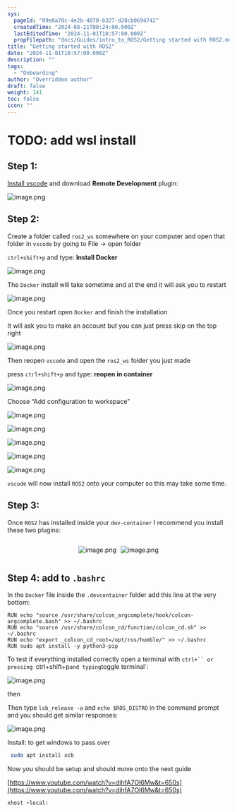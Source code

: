 ```yaml
---
sys:
  pageId: "89e0a78c-4e2b-4070-b327-d28cb0694742"
  createdTime: "2024-08-21T00:24:00.000Z"
  lastEditedTime: "2024-11-01T18:57:00.000Z"
  propFilepath: "docs/Guides/intro_to_ROS2/Getting started with ROS2.md"
title: "Getting started with ROS2"
date: "2024-11-01T18:57:00.000Z"
description: ""
tags:
  - "Onboarding"
author: "Overridden author"
draft: false
weight: 141
toc: false
icon: ""
---
```


# TODO: add wsl install

## Step 1:

[Install vscode](https://code.visualstudio.com/download) and download **Remote Development** plugin:

![image.png](https://prod-files-secure.s3.us-west-2.amazonaws.com/d518164a-d88e-44d1-a4ee-3adb3bd8bce0/efb52993-1881-4a40-b95e-6f020334f022/image.png?X-Amz-Algorithm=AWS4-HMAC-SHA256&X-Amz-Content-Sha256=UNSIGNED-PAYLOAD&X-Amz-Credential=ASIAZI2LB466Y5GORICK%2F20250403%2Fus-west-2%2Fs3%2Faws4_request&X-Amz-Date=20250403T210741Z&X-Amz-Expires=3600&X-Amz-Security-Token=IQoJb3JpZ2luX2VjEI3%2F%2F%2F%2F%2F%2F%2F%2F%2F%2FwEaCXVzLXdlc3QtMiJIMEYCIQD0LX78P8KXaMfNtigmbRRYqX2%2BYuLhQzRlD60vncfzJgIhAOhgMKj%2ByI0KwtGklwrEH9dAXWO601N3dw6yvniGG%2FJ%2FKogECPb%2F%2F%2F%2F%2F%2F%2F%2F%2F%2FwEQABoMNjM3NDIzMTgzODA1IgxnH5P%2BDJdEAlMn6pUq3AP4i1ZtyvS4iZr6DvCJceRFUu621JVxc60NkECyaKG1hBHDUVbadyIAUVCqOTzb0KYNkhJwFXsvaIyGuxMjWZipRVCOG4tSVtSEwqd8dGG7BhfgQNrY2qdYb7eLA%2Ft7HYiQ0q8QV3wAuPXItNvxBTlQXcu47aH7F6wk68Pj%2F35mEXgbFz2HjAWLF3dhknZIgtiiMjta%2BwM1luedIVjdZ4VLKCFq%2FldbdnvB9jIni2Kj%2FfrX%2BjGwRQIhEiC%2BMOrPx%2Bg1Pt1lzZwaFajpC4Rjg4YtW1ZjDO9GdPf%2B9Cy%2FQYPraK2i6TS%2B64DVCyu2dAYbT0TFA0%2B9rvqf2J%2FrULEQB2TxI2l5s%2BYvtNbiQtR%2BaaVq%2FZKUR6%2Bwo3fwlJdlM%2BGGaCp3ZrhO%2Fs3Djd4FVBQkAsKXnORrcTzt%2FBy3g26YeqX3d8guc6II%2BivFUgHlSVcnD%2FMOb6wy6q53q7hB9tlW6NdUYCJ7l8hIjco%2FHITPzuOADdCj2DA1v9c0ioCyoVFvMLhzWrlsn9nA6sL47ey9lrmpfJKNhneUSutQL%2FaWgWYsNbv8WuFRApI630XGnRkgL3Tx5DVPfYOhdtr%2FegOBdT1l1spfVh3DNgwJubHUqnwm39REBlLHtuV%2FHTVMFTCh6ru%2FBjqkAav6SvesdHMgx3xBxFG6vMgLj8birVmVt98dvWPOGxw6in71iHpj%2FunKGwn2YFWWfVj4ctwme1YVdsyTi6L%2FVHIlGot7JB%2B54yYvppyjvOKMl7solMSotVIWQbDPqu%2FmoanF%2FxR7tSaVUm6ktEVP%2FnLfRlSwZyl1znbQ9%2Fs5NeNFlb%2BDV4WOvYA0%2BwDDzvswcp4VFjRaErN9DEY%2BNKQSYc6h0uqI&X-Amz-Signature=ec1c86f08cd12a729723c8215e38235046bca009dd6154250653968a634e51f2&X-Amz-SignedHeaders=host&x-id=GetObject)

## Step 2:

Create a folder called `ros2_ws` somewhere on your computer and open that folder in `vscode` by going to File → open folder 

`ctrl+shift+p` and type: **Install Docker**

![image.png](https://prod-files-secure.s3.us-west-2.amazonaws.com/d518164a-d88e-44d1-a4ee-3adb3bd8bce0/2269dc0e-1cd5-47ff-bceb-c04ad9b2eab0/image.png?X-Amz-Algorithm=AWS4-HMAC-SHA256&X-Amz-Content-Sha256=UNSIGNED-PAYLOAD&X-Amz-Credential=ASIAZI2LB466Y5GORICK%2F20250403%2Fus-west-2%2Fs3%2Faws4_request&X-Amz-Date=20250403T210741Z&X-Amz-Expires=3600&X-Amz-Security-Token=IQoJb3JpZ2luX2VjEI3%2F%2F%2F%2F%2F%2F%2F%2F%2F%2FwEaCXVzLXdlc3QtMiJIMEYCIQD0LX78P8KXaMfNtigmbRRYqX2%2BYuLhQzRlD60vncfzJgIhAOhgMKj%2ByI0KwtGklwrEH9dAXWO601N3dw6yvniGG%2FJ%2FKogECPb%2F%2F%2F%2F%2F%2F%2F%2F%2F%2FwEQABoMNjM3NDIzMTgzODA1IgxnH5P%2BDJdEAlMn6pUq3AP4i1ZtyvS4iZr6DvCJceRFUu621JVxc60NkECyaKG1hBHDUVbadyIAUVCqOTzb0KYNkhJwFXsvaIyGuxMjWZipRVCOG4tSVtSEwqd8dGG7BhfgQNrY2qdYb7eLA%2Ft7HYiQ0q8QV3wAuPXItNvxBTlQXcu47aH7F6wk68Pj%2F35mEXgbFz2HjAWLF3dhknZIgtiiMjta%2BwM1luedIVjdZ4VLKCFq%2FldbdnvB9jIni2Kj%2FfrX%2BjGwRQIhEiC%2BMOrPx%2Bg1Pt1lzZwaFajpC4Rjg4YtW1ZjDO9GdPf%2B9Cy%2FQYPraK2i6TS%2B64DVCyu2dAYbT0TFA0%2B9rvqf2J%2FrULEQB2TxI2l5s%2BYvtNbiQtR%2BaaVq%2FZKUR6%2Bwo3fwlJdlM%2BGGaCp3ZrhO%2Fs3Djd4FVBQkAsKXnORrcTzt%2FBy3g26YeqX3d8guc6II%2BivFUgHlSVcnD%2FMOb6wy6q53q7hB9tlW6NdUYCJ7l8hIjco%2FHITPzuOADdCj2DA1v9c0ioCyoVFvMLhzWrlsn9nA6sL47ey9lrmpfJKNhneUSutQL%2FaWgWYsNbv8WuFRApI630XGnRkgL3Tx5DVPfYOhdtr%2FegOBdT1l1spfVh3DNgwJubHUqnwm39REBlLHtuV%2FHTVMFTCh6ru%2FBjqkAav6SvesdHMgx3xBxFG6vMgLj8birVmVt98dvWPOGxw6in71iHpj%2FunKGwn2YFWWfVj4ctwme1YVdsyTi6L%2FVHIlGot7JB%2B54yYvppyjvOKMl7solMSotVIWQbDPqu%2FmoanF%2FxR7tSaVUm6ktEVP%2FnLfRlSwZyl1znbQ9%2Fs5NeNFlb%2BDV4WOvYA0%2BwDDzvswcp4VFjRaErN9DEY%2BNKQSYc6h0uqI&X-Amz-Signature=ac13c08435a599af2d9e4185122b958a49d2de703c6549cd2e5ce356dcc9a3c1&X-Amz-SignedHeaders=host&x-id=GetObject)

The `Docker` install will take sometime and at the end it will ask you to restart

![image.png](https://prod-files-secure.s3.us-west-2.amazonaws.com/d518164a-d88e-44d1-a4ee-3adb3bd8bce0/ed233f78-be33-4b1f-b89c-9c346c0e961e/image.png?X-Amz-Algorithm=AWS4-HMAC-SHA256&X-Amz-Content-Sha256=UNSIGNED-PAYLOAD&X-Amz-Credential=ASIAZI2LB466Y5GORICK%2F20250403%2Fus-west-2%2Fs3%2Faws4_request&X-Amz-Date=20250403T210741Z&X-Amz-Expires=3600&X-Amz-Security-Token=IQoJb3JpZ2luX2VjEI3%2F%2F%2F%2F%2F%2F%2F%2F%2F%2FwEaCXVzLXdlc3QtMiJIMEYCIQD0LX78P8KXaMfNtigmbRRYqX2%2BYuLhQzRlD60vncfzJgIhAOhgMKj%2ByI0KwtGklwrEH9dAXWO601N3dw6yvniGG%2FJ%2FKogECPb%2F%2F%2F%2F%2F%2F%2F%2F%2F%2FwEQABoMNjM3NDIzMTgzODA1IgxnH5P%2BDJdEAlMn6pUq3AP4i1ZtyvS4iZr6DvCJceRFUu621JVxc60NkECyaKG1hBHDUVbadyIAUVCqOTzb0KYNkhJwFXsvaIyGuxMjWZipRVCOG4tSVtSEwqd8dGG7BhfgQNrY2qdYb7eLA%2Ft7HYiQ0q8QV3wAuPXItNvxBTlQXcu47aH7F6wk68Pj%2F35mEXgbFz2HjAWLF3dhknZIgtiiMjta%2BwM1luedIVjdZ4VLKCFq%2FldbdnvB9jIni2Kj%2FfrX%2BjGwRQIhEiC%2BMOrPx%2Bg1Pt1lzZwaFajpC4Rjg4YtW1ZjDO9GdPf%2B9Cy%2FQYPraK2i6TS%2B64DVCyu2dAYbT0TFA0%2B9rvqf2J%2FrULEQB2TxI2l5s%2BYvtNbiQtR%2BaaVq%2FZKUR6%2Bwo3fwlJdlM%2BGGaCp3ZrhO%2Fs3Djd4FVBQkAsKXnORrcTzt%2FBy3g26YeqX3d8guc6II%2BivFUgHlSVcnD%2FMOb6wy6q53q7hB9tlW6NdUYCJ7l8hIjco%2FHITPzuOADdCj2DA1v9c0ioCyoVFvMLhzWrlsn9nA6sL47ey9lrmpfJKNhneUSutQL%2FaWgWYsNbv8WuFRApI630XGnRkgL3Tx5DVPfYOhdtr%2FegOBdT1l1spfVh3DNgwJubHUqnwm39REBlLHtuV%2FHTVMFTCh6ru%2FBjqkAav6SvesdHMgx3xBxFG6vMgLj8birVmVt98dvWPOGxw6in71iHpj%2FunKGwn2YFWWfVj4ctwme1YVdsyTi6L%2FVHIlGot7JB%2B54yYvppyjvOKMl7solMSotVIWQbDPqu%2FmoanF%2FxR7tSaVUm6ktEVP%2FnLfRlSwZyl1znbQ9%2Fs5NeNFlb%2BDV4WOvYA0%2BwDDzvswcp4VFjRaErN9DEY%2BNKQSYc6h0uqI&X-Amz-Signature=7cd0e70114e936c050b14845c4a004c3a2962f5264d7f1fe34edd2498c84851a&X-Amz-SignedHeaders=host&x-id=GetObject)

Once you restart open `Docker` and finish the installation

It will ask you to make an account but you can just press skip on the top right

![image.png](https://prod-files-secure.s3.us-west-2.amazonaws.com/d518164a-d88e-44d1-a4ee-3adb3bd8bce0/21010ad9-1659-4fd9-9f59-9932a09b2a3d/image.png?X-Amz-Algorithm=AWS4-HMAC-SHA256&X-Amz-Content-Sha256=UNSIGNED-PAYLOAD&X-Amz-Credential=ASIAZI2LB466Y5GORICK%2F20250403%2Fus-west-2%2Fs3%2Faws4_request&X-Amz-Date=20250403T210741Z&X-Amz-Expires=3600&X-Amz-Security-Token=IQoJb3JpZ2luX2VjEI3%2F%2F%2F%2F%2F%2F%2F%2F%2F%2FwEaCXVzLXdlc3QtMiJIMEYCIQD0LX78P8KXaMfNtigmbRRYqX2%2BYuLhQzRlD60vncfzJgIhAOhgMKj%2ByI0KwtGklwrEH9dAXWO601N3dw6yvniGG%2FJ%2FKogECPb%2F%2F%2F%2F%2F%2F%2F%2F%2F%2FwEQABoMNjM3NDIzMTgzODA1IgxnH5P%2BDJdEAlMn6pUq3AP4i1ZtyvS4iZr6DvCJceRFUu621JVxc60NkECyaKG1hBHDUVbadyIAUVCqOTzb0KYNkhJwFXsvaIyGuxMjWZipRVCOG4tSVtSEwqd8dGG7BhfgQNrY2qdYb7eLA%2Ft7HYiQ0q8QV3wAuPXItNvxBTlQXcu47aH7F6wk68Pj%2F35mEXgbFz2HjAWLF3dhknZIgtiiMjta%2BwM1luedIVjdZ4VLKCFq%2FldbdnvB9jIni2Kj%2FfrX%2BjGwRQIhEiC%2BMOrPx%2Bg1Pt1lzZwaFajpC4Rjg4YtW1ZjDO9GdPf%2B9Cy%2FQYPraK2i6TS%2B64DVCyu2dAYbT0TFA0%2B9rvqf2J%2FrULEQB2TxI2l5s%2BYvtNbiQtR%2BaaVq%2FZKUR6%2Bwo3fwlJdlM%2BGGaCp3ZrhO%2Fs3Djd4FVBQkAsKXnORrcTzt%2FBy3g26YeqX3d8guc6II%2BivFUgHlSVcnD%2FMOb6wy6q53q7hB9tlW6NdUYCJ7l8hIjco%2FHITPzuOADdCj2DA1v9c0ioCyoVFvMLhzWrlsn9nA6sL47ey9lrmpfJKNhneUSutQL%2FaWgWYsNbv8WuFRApI630XGnRkgL3Tx5DVPfYOhdtr%2FegOBdT1l1spfVh3DNgwJubHUqnwm39REBlLHtuV%2FHTVMFTCh6ru%2FBjqkAav6SvesdHMgx3xBxFG6vMgLj8birVmVt98dvWPOGxw6in71iHpj%2FunKGwn2YFWWfVj4ctwme1YVdsyTi6L%2FVHIlGot7JB%2B54yYvppyjvOKMl7solMSotVIWQbDPqu%2FmoanF%2FxR7tSaVUm6ktEVP%2FnLfRlSwZyl1znbQ9%2Fs5NeNFlb%2BDV4WOvYA0%2BwDDzvswcp4VFjRaErN9DEY%2BNKQSYc6h0uqI&X-Amz-Signature=6493b18c87417ec0cd6330d796cbac54d6e480b9bf64f75ba370ed7c069c4e93&X-Amz-SignedHeaders=host&x-id=GetObject)

Then reopen `vscode` and open the `ros2_ws` folder you just made

press `ctrl+shift+p` and type: **reopen in container**

![image.png](https://prod-files-secure.s3.us-west-2.amazonaws.com/d518164a-d88e-44d1-a4ee-3adb3bd8bce0/4e93b8c2-41ad-488c-8095-c74205196118/image.png?X-Amz-Algorithm=AWS4-HMAC-SHA256&X-Amz-Content-Sha256=UNSIGNED-PAYLOAD&X-Amz-Credential=ASIAZI2LB466Y5GORICK%2F20250403%2Fus-west-2%2Fs3%2Faws4_request&X-Amz-Date=20250403T210741Z&X-Amz-Expires=3600&X-Amz-Security-Token=IQoJb3JpZ2luX2VjEI3%2F%2F%2F%2F%2F%2F%2F%2F%2F%2FwEaCXVzLXdlc3QtMiJIMEYCIQD0LX78P8KXaMfNtigmbRRYqX2%2BYuLhQzRlD60vncfzJgIhAOhgMKj%2ByI0KwtGklwrEH9dAXWO601N3dw6yvniGG%2FJ%2FKogECPb%2F%2F%2F%2F%2F%2F%2F%2F%2F%2FwEQABoMNjM3NDIzMTgzODA1IgxnH5P%2BDJdEAlMn6pUq3AP4i1ZtyvS4iZr6DvCJceRFUu621JVxc60NkECyaKG1hBHDUVbadyIAUVCqOTzb0KYNkhJwFXsvaIyGuxMjWZipRVCOG4tSVtSEwqd8dGG7BhfgQNrY2qdYb7eLA%2Ft7HYiQ0q8QV3wAuPXItNvxBTlQXcu47aH7F6wk68Pj%2F35mEXgbFz2HjAWLF3dhknZIgtiiMjta%2BwM1luedIVjdZ4VLKCFq%2FldbdnvB9jIni2Kj%2FfrX%2BjGwRQIhEiC%2BMOrPx%2Bg1Pt1lzZwaFajpC4Rjg4YtW1ZjDO9GdPf%2B9Cy%2FQYPraK2i6TS%2B64DVCyu2dAYbT0TFA0%2B9rvqf2J%2FrULEQB2TxI2l5s%2BYvtNbiQtR%2BaaVq%2FZKUR6%2Bwo3fwlJdlM%2BGGaCp3ZrhO%2Fs3Djd4FVBQkAsKXnORrcTzt%2FBy3g26YeqX3d8guc6II%2BivFUgHlSVcnD%2FMOb6wy6q53q7hB9tlW6NdUYCJ7l8hIjco%2FHITPzuOADdCj2DA1v9c0ioCyoVFvMLhzWrlsn9nA6sL47ey9lrmpfJKNhneUSutQL%2FaWgWYsNbv8WuFRApI630XGnRkgL3Tx5DVPfYOhdtr%2FegOBdT1l1spfVh3DNgwJubHUqnwm39REBlLHtuV%2FHTVMFTCh6ru%2FBjqkAav6SvesdHMgx3xBxFG6vMgLj8birVmVt98dvWPOGxw6in71iHpj%2FunKGwn2YFWWfVj4ctwme1YVdsyTi6L%2FVHIlGot7JB%2B54yYvppyjvOKMl7solMSotVIWQbDPqu%2FmoanF%2FxR7tSaVUm6ktEVP%2FnLfRlSwZyl1znbQ9%2Fs5NeNFlb%2BDV4WOvYA0%2BwDDzvswcp4VFjRaErN9DEY%2BNKQSYc6h0uqI&X-Amz-Signature=3efdd79347186a5710b38b2e92bd8da13f92e93906ee55a1f6a4bc219797dee3&X-Amz-SignedHeaders=host&x-id=GetObject)

Choose “Add configuration to workspace”

![image.png](https://prod-files-secure.s3.us-west-2.amazonaws.com/d518164a-d88e-44d1-a4ee-3adb3bd8bce0/9560b282-5060-4989-ba37-97e7b2c22476/image.png?X-Amz-Algorithm=AWS4-HMAC-SHA256&X-Amz-Content-Sha256=UNSIGNED-PAYLOAD&X-Amz-Credential=ASIAZI2LB466Y5GORICK%2F20250403%2Fus-west-2%2Fs3%2Faws4_request&X-Amz-Date=20250403T210741Z&X-Amz-Expires=3600&X-Amz-Security-Token=IQoJb3JpZ2luX2VjEI3%2F%2F%2F%2F%2F%2F%2F%2F%2F%2FwEaCXVzLXdlc3QtMiJIMEYCIQD0LX78P8KXaMfNtigmbRRYqX2%2BYuLhQzRlD60vncfzJgIhAOhgMKj%2ByI0KwtGklwrEH9dAXWO601N3dw6yvniGG%2FJ%2FKogECPb%2F%2F%2F%2F%2F%2F%2F%2F%2F%2FwEQABoMNjM3NDIzMTgzODA1IgxnH5P%2BDJdEAlMn6pUq3AP4i1ZtyvS4iZr6DvCJceRFUu621JVxc60NkECyaKG1hBHDUVbadyIAUVCqOTzb0KYNkhJwFXsvaIyGuxMjWZipRVCOG4tSVtSEwqd8dGG7BhfgQNrY2qdYb7eLA%2Ft7HYiQ0q8QV3wAuPXItNvxBTlQXcu47aH7F6wk68Pj%2F35mEXgbFz2HjAWLF3dhknZIgtiiMjta%2BwM1luedIVjdZ4VLKCFq%2FldbdnvB9jIni2Kj%2FfrX%2BjGwRQIhEiC%2BMOrPx%2Bg1Pt1lzZwaFajpC4Rjg4YtW1ZjDO9GdPf%2B9Cy%2FQYPraK2i6TS%2B64DVCyu2dAYbT0TFA0%2B9rvqf2J%2FrULEQB2TxI2l5s%2BYvtNbiQtR%2BaaVq%2FZKUR6%2Bwo3fwlJdlM%2BGGaCp3ZrhO%2Fs3Djd4FVBQkAsKXnORrcTzt%2FBy3g26YeqX3d8guc6II%2BivFUgHlSVcnD%2FMOb6wy6q53q7hB9tlW6NdUYCJ7l8hIjco%2FHITPzuOADdCj2DA1v9c0ioCyoVFvMLhzWrlsn9nA6sL47ey9lrmpfJKNhneUSutQL%2FaWgWYsNbv8WuFRApI630XGnRkgL3Tx5DVPfYOhdtr%2FegOBdT1l1spfVh3DNgwJubHUqnwm39REBlLHtuV%2FHTVMFTCh6ru%2FBjqkAav6SvesdHMgx3xBxFG6vMgLj8birVmVt98dvWPOGxw6in71iHpj%2FunKGwn2YFWWfVj4ctwme1YVdsyTi6L%2FVHIlGot7JB%2B54yYvppyjvOKMl7solMSotVIWQbDPqu%2FmoanF%2FxR7tSaVUm6ktEVP%2FnLfRlSwZyl1znbQ9%2Fs5NeNFlb%2BDV4WOvYA0%2BwDDzvswcp4VFjRaErN9DEY%2BNKQSYc6h0uqI&X-Amz-Signature=10b6f71875ea1eef8a872637fcf95bed720bb85f6bd987c226124e8a1a4c249e&X-Amz-SignedHeaders=host&x-id=GetObject)

![image.png](https://prod-files-secure.s3.us-west-2.amazonaws.com/d518164a-d88e-44d1-a4ee-3adb3bd8bce0/2ee63f81-886b-48e8-a553-dc6e5eac99e4/image.png?X-Amz-Algorithm=AWS4-HMAC-SHA256&X-Amz-Content-Sha256=UNSIGNED-PAYLOAD&X-Amz-Credential=ASIAZI2LB466Y5GORICK%2F20250403%2Fus-west-2%2Fs3%2Faws4_request&X-Amz-Date=20250403T210741Z&X-Amz-Expires=3600&X-Amz-Security-Token=IQoJb3JpZ2luX2VjEI3%2F%2F%2F%2F%2F%2F%2F%2F%2F%2FwEaCXVzLXdlc3QtMiJIMEYCIQD0LX78P8KXaMfNtigmbRRYqX2%2BYuLhQzRlD60vncfzJgIhAOhgMKj%2ByI0KwtGklwrEH9dAXWO601N3dw6yvniGG%2FJ%2FKogECPb%2F%2F%2F%2F%2F%2F%2F%2F%2F%2FwEQABoMNjM3NDIzMTgzODA1IgxnH5P%2BDJdEAlMn6pUq3AP4i1ZtyvS4iZr6DvCJceRFUu621JVxc60NkECyaKG1hBHDUVbadyIAUVCqOTzb0KYNkhJwFXsvaIyGuxMjWZipRVCOG4tSVtSEwqd8dGG7BhfgQNrY2qdYb7eLA%2Ft7HYiQ0q8QV3wAuPXItNvxBTlQXcu47aH7F6wk68Pj%2F35mEXgbFz2HjAWLF3dhknZIgtiiMjta%2BwM1luedIVjdZ4VLKCFq%2FldbdnvB9jIni2Kj%2FfrX%2BjGwRQIhEiC%2BMOrPx%2Bg1Pt1lzZwaFajpC4Rjg4YtW1ZjDO9GdPf%2B9Cy%2FQYPraK2i6TS%2B64DVCyu2dAYbT0TFA0%2B9rvqf2J%2FrULEQB2TxI2l5s%2BYvtNbiQtR%2BaaVq%2FZKUR6%2Bwo3fwlJdlM%2BGGaCp3ZrhO%2Fs3Djd4FVBQkAsKXnORrcTzt%2FBy3g26YeqX3d8guc6II%2BivFUgHlSVcnD%2FMOb6wy6q53q7hB9tlW6NdUYCJ7l8hIjco%2FHITPzuOADdCj2DA1v9c0ioCyoVFvMLhzWrlsn9nA6sL47ey9lrmpfJKNhneUSutQL%2FaWgWYsNbv8WuFRApI630XGnRkgL3Tx5DVPfYOhdtr%2FegOBdT1l1spfVh3DNgwJubHUqnwm39REBlLHtuV%2FHTVMFTCh6ru%2FBjqkAav6SvesdHMgx3xBxFG6vMgLj8birVmVt98dvWPOGxw6in71iHpj%2FunKGwn2YFWWfVj4ctwme1YVdsyTi6L%2FVHIlGot7JB%2B54yYvppyjvOKMl7solMSotVIWQbDPqu%2FmoanF%2FxR7tSaVUm6ktEVP%2FnLfRlSwZyl1znbQ9%2Fs5NeNFlb%2BDV4WOvYA0%2BwDDzvswcp4VFjRaErN9DEY%2BNKQSYc6h0uqI&X-Amz-Signature=4cfefd74f02c869dc03d65d7f43b8384a073dc077fe7e7cd05bde85e2f6e25a0&X-Amz-SignedHeaders=host&x-id=GetObject)

![image.png](https://prod-files-secure.s3.us-west-2.amazonaws.com/d518164a-d88e-44d1-a4ee-3adb3bd8bce0/ae1580b2-b048-407e-aed9-b584224a7a04/image.png?X-Amz-Algorithm=AWS4-HMAC-SHA256&X-Amz-Content-Sha256=UNSIGNED-PAYLOAD&X-Amz-Credential=ASIAZI2LB466Y5GORICK%2F20250403%2Fus-west-2%2Fs3%2Faws4_request&X-Amz-Date=20250403T210741Z&X-Amz-Expires=3600&X-Amz-Security-Token=IQoJb3JpZ2luX2VjEI3%2F%2F%2F%2F%2F%2F%2F%2F%2F%2FwEaCXVzLXdlc3QtMiJIMEYCIQD0LX78P8KXaMfNtigmbRRYqX2%2BYuLhQzRlD60vncfzJgIhAOhgMKj%2ByI0KwtGklwrEH9dAXWO601N3dw6yvniGG%2FJ%2FKogECPb%2F%2F%2F%2F%2F%2F%2F%2F%2F%2FwEQABoMNjM3NDIzMTgzODA1IgxnH5P%2BDJdEAlMn6pUq3AP4i1ZtyvS4iZr6DvCJceRFUu621JVxc60NkECyaKG1hBHDUVbadyIAUVCqOTzb0KYNkhJwFXsvaIyGuxMjWZipRVCOG4tSVtSEwqd8dGG7BhfgQNrY2qdYb7eLA%2Ft7HYiQ0q8QV3wAuPXItNvxBTlQXcu47aH7F6wk68Pj%2F35mEXgbFz2HjAWLF3dhknZIgtiiMjta%2BwM1luedIVjdZ4VLKCFq%2FldbdnvB9jIni2Kj%2FfrX%2BjGwRQIhEiC%2BMOrPx%2Bg1Pt1lzZwaFajpC4Rjg4YtW1ZjDO9GdPf%2B9Cy%2FQYPraK2i6TS%2B64DVCyu2dAYbT0TFA0%2B9rvqf2J%2FrULEQB2TxI2l5s%2BYvtNbiQtR%2BaaVq%2FZKUR6%2Bwo3fwlJdlM%2BGGaCp3ZrhO%2Fs3Djd4FVBQkAsKXnORrcTzt%2FBy3g26YeqX3d8guc6II%2BivFUgHlSVcnD%2FMOb6wy6q53q7hB9tlW6NdUYCJ7l8hIjco%2FHITPzuOADdCj2DA1v9c0ioCyoVFvMLhzWrlsn9nA6sL47ey9lrmpfJKNhneUSutQL%2FaWgWYsNbv8WuFRApI630XGnRkgL3Tx5DVPfYOhdtr%2FegOBdT1l1spfVh3DNgwJubHUqnwm39REBlLHtuV%2FHTVMFTCh6ru%2FBjqkAav6SvesdHMgx3xBxFG6vMgLj8birVmVt98dvWPOGxw6in71iHpj%2FunKGwn2YFWWfVj4ctwme1YVdsyTi6L%2FVHIlGot7JB%2B54yYvppyjvOKMl7solMSotVIWQbDPqu%2FmoanF%2FxR7tSaVUm6ktEVP%2FnLfRlSwZyl1znbQ9%2Fs5NeNFlb%2BDV4WOvYA0%2BwDDzvswcp4VFjRaErN9DEY%2BNKQSYc6h0uqI&X-Amz-Signature=443d81b4f441124f7c2461b5f680bde869c9a063e5c26c903fc01647ae81a217&X-Amz-SignedHeaders=host&x-id=GetObject)

![image.png](https://prod-files-secure.s3.us-west-2.amazonaws.com/d518164a-d88e-44d1-a4ee-3adb3bd8bce0/53255b28-f75e-430f-b9e3-c0ac8577e42b/image.png?X-Amz-Algorithm=AWS4-HMAC-SHA256&X-Amz-Content-Sha256=UNSIGNED-PAYLOAD&X-Amz-Credential=ASIAZI2LB466Y5GORICK%2F20250403%2Fus-west-2%2Fs3%2Faws4_request&X-Amz-Date=20250403T210741Z&X-Amz-Expires=3600&X-Amz-Security-Token=IQoJb3JpZ2luX2VjEI3%2F%2F%2F%2F%2F%2F%2F%2F%2F%2FwEaCXVzLXdlc3QtMiJIMEYCIQD0LX78P8KXaMfNtigmbRRYqX2%2BYuLhQzRlD60vncfzJgIhAOhgMKj%2ByI0KwtGklwrEH9dAXWO601N3dw6yvniGG%2FJ%2FKogECPb%2F%2F%2F%2F%2F%2F%2F%2F%2F%2FwEQABoMNjM3NDIzMTgzODA1IgxnH5P%2BDJdEAlMn6pUq3AP4i1ZtyvS4iZr6DvCJceRFUu621JVxc60NkECyaKG1hBHDUVbadyIAUVCqOTzb0KYNkhJwFXsvaIyGuxMjWZipRVCOG4tSVtSEwqd8dGG7BhfgQNrY2qdYb7eLA%2Ft7HYiQ0q8QV3wAuPXItNvxBTlQXcu47aH7F6wk68Pj%2F35mEXgbFz2HjAWLF3dhknZIgtiiMjta%2BwM1luedIVjdZ4VLKCFq%2FldbdnvB9jIni2Kj%2FfrX%2BjGwRQIhEiC%2BMOrPx%2Bg1Pt1lzZwaFajpC4Rjg4YtW1ZjDO9GdPf%2B9Cy%2FQYPraK2i6TS%2B64DVCyu2dAYbT0TFA0%2B9rvqf2J%2FrULEQB2TxI2l5s%2BYvtNbiQtR%2BaaVq%2FZKUR6%2Bwo3fwlJdlM%2BGGaCp3ZrhO%2Fs3Djd4FVBQkAsKXnORrcTzt%2FBy3g26YeqX3d8guc6II%2BivFUgHlSVcnD%2FMOb6wy6q53q7hB9tlW6NdUYCJ7l8hIjco%2FHITPzuOADdCj2DA1v9c0ioCyoVFvMLhzWrlsn9nA6sL47ey9lrmpfJKNhneUSutQL%2FaWgWYsNbv8WuFRApI630XGnRkgL3Tx5DVPfYOhdtr%2FegOBdT1l1spfVh3DNgwJubHUqnwm39REBlLHtuV%2FHTVMFTCh6ru%2FBjqkAav6SvesdHMgx3xBxFG6vMgLj8birVmVt98dvWPOGxw6in71iHpj%2FunKGwn2YFWWfVj4ctwme1YVdsyTi6L%2FVHIlGot7JB%2B54yYvppyjvOKMl7solMSotVIWQbDPqu%2FmoanF%2FxR7tSaVUm6ktEVP%2FnLfRlSwZyl1znbQ9%2Fs5NeNFlb%2BDV4WOvYA0%2BwDDzvswcp4VFjRaErN9DEY%2BNKQSYc6h0uqI&X-Amz-Signature=b3f12f19b09257f3b8976b6d4f1c85317732ca2b42ccc5548e2f65976dd78c5b&X-Amz-SignedHeaders=host&x-id=GetObject)

![image.png](https://prod-files-secure.s3.us-west-2.amazonaws.com/d518164a-d88e-44d1-a4ee-3adb3bd8bce0/7c562767-5af9-4ffb-97d1-327bcdf4ee00/image.png?X-Amz-Algorithm=AWS4-HMAC-SHA256&X-Amz-Content-Sha256=UNSIGNED-PAYLOAD&X-Amz-Credential=ASIAZI2LB466Y5GORICK%2F20250403%2Fus-west-2%2Fs3%2Faws4_request&X-Amz-Date=20250403T210741Z&X-Amz-Expires=3600&X-Amz-Security-Token=IQoJb3JpZ2luX2VjEI3%2F%2F%2F%2F%2F%2F%2F%2F%2F%2FwEaCXVzLXdlc3QtMiJIMEYCIQD0LX78P8KXaMfNtigmbRRYqX2%2BYuLhQzRlD60vncfzJgIhAOhgMKj%2ByI0KwtGklwrEH9dAXWO601N3dw6yvniGG%2FJ%2FKogECPb%2F%2F%2F%2F%2F%2F%2F%2F%2F%2FwEQABoMNjM3NDIzMTgzODA1IgxnH5P%2BDJdEAlMn6pUq3AP4i1ZtyvS4iZr6DvCJceRFUu621JVxc60NkECyaKG1hBHDUVbadyIAUVCqOTzb0KYNkhJwFXsvaIyGuxMjWZipRVCOG4tSVtSEwqd8dGG7BhfgQNrY2qdYb7eLA%2Ft7HYiQ0q8QV3wAuPXItNvxBTlQXcu47aH7F6wk68Pj%2F35mEXgbFz2HjAWLF3dhknZIgtiiMjta%2BwM1luedIVjdZ4VLKCFq%2FldbdnvB9jIni2Kj%2FfrX%2BjGwRQIhEiC%2BMOrPx%2Bg1Pt1lzZwaFajpC4Rjg4YtW1ZjDO9GdPf%2B9Cy%2FQYPraK2i6TS%2B64DVCyu2dAYbT0TFA0%2B9rvqf2J%2FrULEQB2TxI2l5s%2BYvtNbiQtR%2BaaVq%2FZKUR6%2Bwo3fwlJdlM%2BGGaCp3ZrhO%2Fs3Djd4FVBQkAsKXnORrcTzt%2FBy3g26YeqX3d8guc6II%2BivFUgHlSVcnD%2FMOb6wy6q53q7hB9tlW6NdUYCJ7l8hIjco%2FHITPzuOADdCj2DA1v9c0ioCyoVFvMLhzWrlsn9nA6sL47ey9lrmpfJKNhneUSutQL%2FaWgWYsNbv8WuFRApI630XGnRkgL3Tx5DVPfYOhdtr%2FegOBdT1l1spfVh3DNgwJubHUqnwm39REBlLHtuV%2FHTVMFTCh6ru%2FBjqkAav6SvesdHMgx3xBxFG6vMgLj8birVmVt98dvWPOGxw6in71iHpj%2FunKGwn2YFWWfVj4ctwme1YVdsyTi6L%2FVHIlGot7JB%2B54yYvppyjvOKMl7solMSotVIWQbDPqu%2FmoanF%2FxR7tSaVUm6ktEVP%2FnLfRlSwZyl1znbQ9%2Fs5NeNFlb%2BDV4WOvYA0%2BwDDzvswcp4VFjRaErN9DEY%2BNKQSYc6h0uqI&X-Amz-Signature=a84172b9ba74e28cb880dd2396bf9a738d90846064c09e270b08571e6d1250cb&X-Amz-SignedHeaders=host&x-id=GetObject)

`vscode` will now install `ROS2` onto your computer so this may take some time.

## Step 3:

Once `ROS2` has installed inside your `dev-container` I recommend you install these two plugins:

<div style="display: flex;flex-direction: row; column-gap:10px; max-width: 630px;justify-content: center;">
<div>

![image.png](https://prod-files-secure.s3.us-west-2.amazonaws.com/d518164a-d88e-44d1-a4ee-3adb3bd8bce0/3fc3d550-5a54-4ba1-ba6b-faa01cdb7369/image.png?X-Amz-Algorithm=AWS4-HMAC-SHA256&X-Amz-Content-Sha256=UNSIGNED-PAYLOAD&X-Amz-Credential=ASIAZI2LB466SITSZKH5%2F20250403%2Fus-west-2%2Fs3%2Faws4_request&X-Amz-Date=20250403T210744Z&X-Amz-Expires=3600&X-Amz-Security-Token=IQoJb3JpZ2luX2VjEI3%2F%2F%2F%2F%2F%2F%2F%2F%2F%2FwEaCXVzLXdlc3QtMiJHMEUCIA4ZW%2B5GwXjj4aeuxMZT11ElwjnFMQKltQAaCc6jDdrDAiEA438k9%2BPJBFmYTXQ4NvCruVGjyYyHQOF9AzUk7ZTgEQ8qiAQI9v%2F%2F%2F%2F%2F%2F%2F%2F%2F%2FARAAGgw2Mzc0MjMxODM4MDUiDMt7QwXi18ldcVkVqCrcA31dbs0mQqzdE%2FXQYMWTdNo2rdhbmedtCPV3weCluplTjwQR6oLA%2FVJvZNE6rF3I%2B7FoCrkiuRK50O7JkcR%2FCFTH9DkG9kszp5D5Q%2FuiGjoAtl%2B2zMjPrvnt4%2BTFS3XSQBd%2B86OCwKRlphHEtr5M47d%2Fy4BWrIOIyNcgoh8oeZfNcnHK3WPrNw%2BrXffHGGfa%2FCrYsEtapgfrHvD2OL4DsOlML41STB%2Fyc3iOOM69Hmtlxzo8uPNN0LTcph2%2FmkFbFv0zWMUtHqReoS0yKdbD5cWx1wx1ZOD5H3Yp6hX%2Bwe0SbhdYxqErdrD1No%2FsgVhJfZ1E2%2Boc5%2Buwzvx5y1uzrzpMQcr%2FblmJdnOh9LYnW5xF2qzzHfnG5pC1zPHxenATwM1qZ%2FANrmv8KcwrpnZzP6pt%2BOZ4PoX967uKdPjfDHZuUhfr16TEz62M46AwOap1PpGZxrkENseZOvV9WYyqJxn%2BT8AMAuKOAiXH2YLVjhNI7iY0wRVBFUHXY%2BJEShIHrOEVFQq8IosG%2B6eMr2Aty5IJSwq5XMKCeoo1HVNWyPo2Og%2B%2F0HbXNhIGSFMELS1%2F%2FhauN4ncIc4YpUU0czWrw5a5aPaHyVpSIaRs2qw8UFUD2XMb5pA%2B9iRXQjmpMKPqu78GOqUBDvxNHBoOZaNugb1h2zfn2QAxKpI9YKZKP%2FKkq8B4FLcoEqrcUa3u%2BiQtLaVVudPvarUTMxNwA2gGvPzknNFB%2FJCEg2m%2F4QoAmDzIfuz8mcqY1ur1mIhYsHDOleoGYvhG1HuXF53vqbsgNSLHYwF0Zk1PZcXtybcch3D%2BIAfrZWVcsTYiZ3thXxuXwKTmGgGjiDb%2F2g3j5Vr%2BOyT01hK5FDJH0myB&X-Amz-Signature=7dc23c4f4c36453ead208086381aed7b04ee6c0acb7d2ff9580a837559c28af9&X-Amz-SignedHeaders=host&x-id=GetObject)

</div>
<div>

![image.png](https://prod-files-secure.s3.us-west-2.amazonaws.com/d518164a-d88e-44d1-a4ee-3adb3bd8bce0/d994cc66-13c2-4093-a5a3-f84cf4601a82/image.png?X-Amz-Algorithm=AWS4-HMAC-SHA256&X-Amz-Content-Sha256=UNSIGNED-PAYLOAD&X-Amz-Credential=ASIAZI2LB466ZZVFS7F6%2F20250403%2Fus-west-2%2Fs3%2Faws4_request&X-Amz-Date=20250403T210744Z&X-Amz-Expires=3600&X-Amz-Security-Token=IQoJb3JpZ2luX2VjEI3%2F%2F%2F%2F%2F%2F%2F%2F%2F%2FwEaCXVzLXdlc3QtMiJGMEQCIGF%2BUo3qWjskSFDJVWDUr0fkvl1oWBy6fnOq6b23%2BKK0AiAGQeRzRabJTaH9K%2Fb%2BC5DsaYyCk%2BPtEIyxorqK4em7ZCqIBAj2%2F%2F%2F%2F%2F%2F%2F%2F%2F%2F8BEAAaDDYzNzQyMzE4MzgwNSIMXwn%2BsRaMnd%2FgG0GgKtwD1B8FKw9EjwFNjmi8QEwMEQsacYGBGlu%2Bmfq%2FHi3xFP3foa0ToxsTRAtFq35RhZ5b1jvZhtSlc1EdtU0qm3H1GnJ1Fr8SlvBcPY2KgDUcTZFuJC%2BBMQVC3PaNpT0CfhAisOMHfMAsXYxUBhyWEqU6Ws4XBQHak%2BmU4libuEraJo9lhrweRv9FeFAj28N6tRZ8D2osMw7wszFwLxaHdjVePEyzBG8TFUqtIfW7wnBJL%2FKh41e7P9LeoUzNerU6Gy6HAdZutngIk0fX4lKdNCLGLlT%2BfpTP7zZbt9bYMdo8VADG2L0EnUWWD6vMuBROwA3naSPGVfTsXBpxxqGsHmfZzNLuAhChEBwY%2B1E3MIPeFJmlScQy2EUVQeSOWnZibSF6an4Sl96EgVTfPRBgMRrOhNRX%2BJ01FoGYqSOLqCEZOH0nVT%2F4SIg9xe2MNt89dIyUFkp%2BQlVAQB6%2FlNykAQewUhP2KJiBTBre21rO3vJ6JyI0CbbCYwrlsED0Kj%2BQHpT%2FzmQ8y8lANndEtbb4spKlxdhqnbiHmc4IabEs%2FbI3vVL%2BfLtwYadBbHWgcgDbLhUQ5jd2Gz8lhdCxqQ2f%2FVo0LelADrbdxd9bdo9SOMo1XhoAtb970BnT0YdlhN8w3Oq7vwY6pgGSM7bdSvc2LslnlLoL8eNnGXYBYYeohcuiWqAopEkqsTgR%2Fdvstj4btUavFf4%2F55hUYFfqnQwL6wCHoI%2BH16jIonrksagyIq8%2FbExv9LdvVZA1%2FJ9U58I%2FuG%2B80rLLcDtvitHIX5aDTXCTsxHBVmDYBb9p5XfJC8D%2F%2Bqrc8gStESPWrgqZ7yROcYn%2FRq5oI8dz1guj29acEObApVGhlW7RIZIAK1Rr&X-Amz-Signature=35876497231669f84fe9bdf22059b8f2656307c83382296b89738226e61bf2fe&X-Amz-SignedHeaders=host&x-id=GetObject)

</div>
</div>

## Step 4: add to `.bashrc`

In the `Docker` file inside the `.devcontainer` folder add this line at the very bottom: 

```docker
RUN echo "source /usr/share/colcon_argcomplete/hook/colcon-argcomplete.bash" >> ~/.bashrc
RUN echo "source /usr/share/colcon_cd/function/colcon_cd.sh" >> ~/.bashrc
RUN echo "export _colcon_cd_root=/opt/ros/humble/" >> ~/.bashrc
RUN sudo apt install -y python3-pip 
```

To test if everything installed correctly open a terminal with `ctrl+`` or pressing `ctrl+shift+p` and typing `toggle terminal`:

![image.png](https://prod-files-secure.s3.us-west-2.amazonaws.com/d518164a-d88e-44d1-a4ee-3adb3bd8bce0/6a4943d8-b04e-4c02-9a58-775f3384d1a5/image.png?X-Amz-Algorithm=AWS4-HMAC-SHA256&X-Amz-Content-Sha256=UNSIGNED-PAYLOAD&X-Amz-Credential=ASIAZI2LB466Y5GORICK%2F20250403%2Fus-west-2%2Fs3%2Faws4_request&X-Amz-Date=20250403T210741Z&X-Amz-Expires=3600&X-Amz-Security-Token=IQoJb3JpZ2luX2VjEI3%2F%2F%2F%2F%2F%2F%2F%2F%2F%2FwEaCXVzLXdlc3QtMiJIMEYCIQD0LX78P8KXaMfNtigmbRRYqX2%2BYuLhQzRlD60vncfzJgIhAOhgMKj%2ByI0KwtGklwrEH9dAXWO601N3dw6yvniGG%2FJ%2FKogECPb%2F%2F%2F%2F%2F%2F%2F%2F%2F%2FwEQABoMNjM3NDIzMTgzODA1IgxnH5P%2BDJdEAlMn6pUq3AP4i1ZtyvS4iZr6DvCJceRFUu621JVxc60NkECyaKG1hBHDUVbadyIAUVCqOTzb0KYNkhJwFXsvaIyGuxMjWZipRVCOG4tSVtSEwqd8dGG7BhfgQNrY2qdYb7eLA%2Ft7HYiQ0q8QV3wAuPXItNvxBTlQXcu47aH7F6wk68Pj%2F35mEXgbFz2HjAWLF3dhknZIgtiiMjta%2BwM1luedIVjdZ4VLKCFq%2FldbdnvB9jIni2Kj%2FfrX%2BjGwRQIhEiC%2BMOrPx%2Bg1Pt1lzZwaFajpC4Rjg4YtW1ZjDO9GdPf%2B9Cy%2FQYPraK2i6TS%2B64DVCyu2dAYbT0TFA0%2B9rvqf2J%2FrULEQB2TxI2l5s%2BYvtNbiQtR%2BaaVq%2FZKUR6%2Bwo3fwlJdlM%2BGGaCp3ZrhO%2Fs3Djd4FVBQkAsKXnORrcTzt%2FBy3g26YeqX3d8guc6II%2BivFUgHlSVcnD%2FMOb6wy6q53q7hB9tlW6NdUYCJ7l8hIjco%2FHITPzuOADdCj2DA1v9c0ioCyoVFvMLhzWrlsn9nA6sL47ey9lrmpfJKNhneUSutQL%2FaWgWYsNbv8WuFRApI630XGnRkgL3Tx5DVPfYOhdtr%2FegOBdT1l1spfVh3DNgwJubHUqnwm39REBlLHtuV%2FHTVMFTCh6ru%2FBjqkAav6SvesdHMgx3xBxFG6vMgLj8birVmVt98dvWPOGxw6in71iHpj%2FunKGwn2YFWWfVj4ctwme1YVdsyTi6L%2FVHIlGot7JB%2B54yYvppyjvOKMl7solMSotVIWQbDPqu%2FmoanF%2FxR7tSaVUm6ktEVP%2FnLfRlSwZyl1znbQ9%2Fs5NeNFlb%2BDV4WOvYA0%2BwDDzvswcp4VFjRaErN9DEY%2BNKQSYc6h0uqI&X-Amz-Signature=a6bb87b67ce732ab40c1d72c1d28080d817930287c9e7b6886d8ae7096cdd80c&X-Amz-SignedHeaders=host&x-id=GetObject)

then 

Then type `lsb_release -a` and `echo $ROS_DISTRO` in the command prompt and you should get similar responses:

![image.png](https://prod-files-secure.s3.us-west-2.amazonaws.com/d518164a-d88e-44d1-a4ee-3adb3bd8bce0/3e635dec-a805-4e85-8b9e-d000e5b71a4e/image.png?X-Amz-Algorithm=AWS4-HMAC-SHA256&X-Amz-Content-Sha256=UNSIGNED-PAYLOAD&X-Amz-Credential=ASIAZI2LB466Y5GORICK%2F20250403%2Fus-west-2%2Fs3%2Faws4_request&X-Amz-Date=20250403T210741Z&X-Amz-Expires=3600&X-Amz-Security-Token=IQoJb3JpZ2luX2VjEI3%2F%2F%2F%2F%2F%2F%2F%2F%2F%2FwEaCXVzLXdlc3QtMiJIMEYCIQD0LX78P8KXaMfNtigmbRRYqX2%2BYuLhQzRlD60vncfzJgIhAOhgMKj%2ByI0KwtGklwrEH9dAXWO601N3dw6yvniGG%2FJ%2FKogECPb%2F%2F%2F%2F%2F%2F%2F%2F%2F%2FwEQABoMNjM3NDIzMTgzODA1IgxnH5P%2BDJdEAlMn6pUq3AP4i1ZtyvS4iZr6DvCJceRFUu621JVxc60NkECyaKG1hBHDUVbadyIAUVCqOTzb0KYNkhJwFXsvaIyGuxMjWZipRVCOG4tSVtSEwqd8dGG7BhfgQNrY2qdYb7eLA%2Ft7HYiQ0q8QV3wAuPXItNvxBTlQXcu47aH7F6wk68Pj%2F35mEXgbFz2HjAWLF3dhknZIgtiiMjta%2BwM1luedIVjdZ4VLKCFq%2FldbdnvB9jIni2Kj%2FfrX%2BjGwRQIhEiC%2BMOrPx%2Bg1Pt1lzZwaFajpC4Rjg4YtW1ZjDO9GdPf%2B9Cy%2FQYPraK2i6TS%2B64DVCyu2dAYbT0TFA0%2B9rvqf2J%2FrULEQB2TxI2l5s%2BYvtNbiQtR%2BaaVq%2FZKUR6%2Bwo3fwlJdlM%2BGGaCp3ZrhO%2Fs3Djd4FVBQkAsKXnORrcTzt%2FBy3g26YeqX3d8guc6II%2BivFUgHlSVcnD%2FMOb6wy6q53q7hB9tlW6NdUYCJ7l8hIjco%2FHITPzuOADdCj2DA1v9c0ioCyoVFvMLhzWrlsn9nA6sL47ey9lrmpfJKNhneUSutQL%2FaWgWYsNbv8WuFRApI630XGnRkgL3Tx5DVPfYOhdtr%2FegOBdT1l1spfVh3DNgwJubHUqnwm39REBlLHtuV%2FHTVMFTCh6ru%2FBjqkAav6SvesdHMgx3xBxFG6vMgLj8birVmVt98dvWPOGxw6in71iHpj%2FunKGwn2YFWWfVj4ctwme1YVdsyTi6L%2FVHIlGot7JB%2B54yYvppyjvOKMl7solMSotVIWQbDPqu%2FmoanF%2FxR7tSaVUm6ktEVP%2FnLfRlSwZyl1znbQ9%2Fs5NeNFlb%2BDV4WOvYA0%2BwDDzvswcp4VFjRaErN9DEY%2BNKQSYc6h0uqI&X-Amz-Signature=8b4b1afedcab1d65595f3216408eee6782ae6db586a3a50c77bcccd281a383a2&X-Amz-SignedHeaders=host&x-id=GetObject)

Install:  to get windows to pass over

```bash
 sudo apt install xcb
```

Now you should be setup and should move onto the next guide 

[https://www.youtube.com/watch?v=dihfA7Ol6Mw&t=650s](https://www.youtube.com/watch?v=dihfA7Ol6Mw&t=650s)

```python
xhost +local:
```
